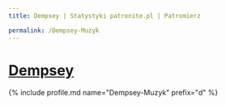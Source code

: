 ```yaml
---
title: Dempsey | Statystyki patronite.pl | Patromierz

permalink: /Dempsey-Muzyk
---
```


# [Dempsey](https://patronite.pl/Dempsey-Muzyk)

{% include profile.md name="Dempsey-Muzyk" prefix="d" %}
